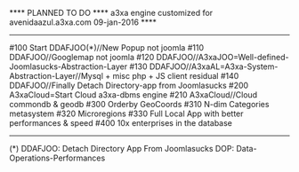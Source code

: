 **** PLANNED TO DO ****
a3xa engine customized for avenidaazul.a3xa.com 
09-jan-2016 **** 
______________________________________________

#100 Start DDAFJOO(*)//New Popup not joomla 
#110 DDAFJOO//Googlemap not joomla 
#120 DDAFJOO//A3xaJOO=Well-defined-Joomlasucks-Abstraction-Layer 
#130 DDAFJOO//A3xaAL=A3xa-System-Abstraction-Layer//Mysql + misc php + JS client residual
#140 DDAFJOO//Finally Detach Directory-app from Joomlasucks 
#200 A3xaCloud=Start Cloud a3xa-dbms engine 
#210 A3xaCloud//Cloud commondb & geodb 
#300 Orderby GeoCoords 
#310 N-dim Categories metasystem 
#320 Microregions 
#330 Full Local App with better performances & speed 
#400 10x enterprises in the database 
______________________________________________
(*)
DDAFJOO: Detach Directory App From Joomlasucks
DOP: Data-Operations-Performances
